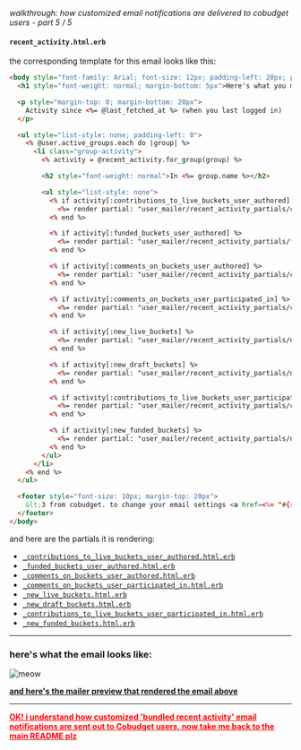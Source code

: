 *walkthrough: how customized email notifications are delivered to cobudget users - part 5 / 5*

#### `recent_activity.html.erb`

the corresponding template for this email looks like this:

```html
<body style="font-family: Arial; font-size: 12px; padding-left: 20px; padding-top: 20px;">
  <h1 style="font-weight: normal; margin-bottom: 5px">Here's what you missed...</h1>

  <p style="margin-top: 0; margin-bottom: 20px">
    Activity since <%= @last_fetched_at %> (when you last logged in)
  </p>

  <ul style="list-style: none; padding-left: 0">
    <% @user.active_groups.each do |group| %>
      <li class="group-activity">
        <% activity = @recent_activity.for_group(group) %>

        <h2 style="font-weight: normal">In <%= group.name %></h2>

        <ul style="list-style: none">
          <% if activity[:contributions_to_live_buckets_user_authored] %>
            <%= render partial: "user_mailer/recent_activity_partials/contributions_to_live_buckets_user_authored", locals: {contributions_grouped_by_bucket: activity[:contributions_to_live_buckets_user_authored].group_by { |c| c.bucket }, user: @user} %>
          <% end %>

          <% if activity[:funded_buckets_user_authored] %>
            <%= render partial: "user_mailer/recent_activity_partials/funded_buckets_user_authored", locals: {buckets: activity[:funded_buckets_user_authored], user: @user} %>
          <% end %>

          <% if activity[:comments_on_buckets_user_authored] %>
            <%= render partial: "user_mailer/recent_activity_partials/comments_on_buckets_user_authored", locals: {comments_grouped_by_bucket: activity[:comments_on_buckets_user_authored].group_by { |c| c.bucket }, user: @user} %>
          <% end %>

          <% if activity[:comments_on_buckets_user_participated_in] %>
            <%= render partial: "user_mailer/recent_activity_partials/comments_on_buckets_user_participated_in", locals: {comments_grouped_by_bucket: activity[:comments_on_buckets_user_participated_in].group_by { |c| c.bucket }, user: @user} %>
          <% end %>

          <% if activity[:new_live_buckets] %>
            <%= render partial: "user_mailer/recent_activity_partials/new_live_buckets", locals: {buckets: activity[:new_live_buckets], membership: @user.membership_for(group)} %>
          <% end %>

          <% if activity[:new_draft_buckets] %>
            <%= render partial: "user_mailer/recent_activity_partials/new_draft_buckets", locals: {buckets: activity[:new_draft_buckets]} %>
          <% end %>

          <% if activity[:contributions_to_live_buckets_user_participated_in] %>
            <%= render partial: "user_mailer/recent_activity_partials/contributions_to_live_buckets_user_participated_in", locals: {contributions_grouped_by_bucket: activity[:contributions_to_live_buckets_user_participated_in].group_by { |c| c.bucket }, user: @user} %>
          <% end %>

          <% if activity[:new_funded_buckets] %>
            <%= render partial: "user_mailer/recent_activity_partials/new_funded_buckets", locals: {buckets: activity[:new_funded_buckets], user: @user} %>
          <% end %>
        </ul>
      </li>
    <% end %>
  </ul>

  <footer style="font-size: 10px; margin-top: 20px">
    &lt;3 from cobudget. to change your email settings <a href=<%= "#{root_url}#/email_settings" %>>click here</a>
  </footer>
</body>
```

and here are the partials it is rendering:
  - [`_contributions_to_live_buckets_user_authored.html.erb`]('./recent_activity_partials/_contributions_to_live_buckets_user_authored.html.erb')
  - [`_funded_buckets_user_authored.html.erb`]('./recent_activity_partials/_funded_buckets_user_authored.html.erb')
  - [`_comments_on_buckets_user_authored.html.erb`]('./recent_activity_partials/_comments_on_buckets_user_authored.html.erb')
  - [`_comments_on_buckets_user_participated_in.html.erb`]('./recent_activity_partials/_comments_on_buckets_user_participated_in.html.erb')
  - [`_new_live_buckets.html.erb`]('./recent_activity_partials/_new_live_buckets.html.erb')
  - [`_new_draft_buckets.html.erb`]('./recent_activity_partials/_new_draft_buckets.html.erb')
  - [`_contributions_to_live_buckets_user_participated_in.html.erb`]('./recent_activity_partials/_contributions_to_live_buckets_user_participated_in.html.erb')
  - [`_new_funded_buckets.html.erb`]('./recent_activity_partials/_new_funded_buckets.html.erb')

---

### here's what the email looks like:

![meow](http://i.imgur.com/mvwVqAr.png)

**[and here's the mailer preview that rendered the email above](./user-mailer-preview.md)**

---

<a href="./README.md" style="color: red; font-weight: bold;">
  OK! i understand how customized 'bundled recent activity' email notifications are sent out to Cobudget users, now take me back to the main README plz
</a>
